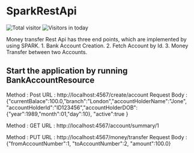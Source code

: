 # SparkRestApi
 ![Total visitor](https://visitor-count-badge.herokuapp.com/total.svg?repo_id=SparkRestApi)
 ![Visitors in today](https://visitor-count-badge.herokuapp.com/today.svg?repo_id=SparkRestApi)
 
  Money transfer Rest Api has three end points, which are implemented by using SPARK.
     1.	Bank Account Creation.
     2.	Fetch Account by Id.
     3.	Money Transfer between two Accounts.

 <h2>Start the application by running BankAccountResource</h2>

 
Method 	  	 :   Post
URL  		 	 :   http://localhost:4567/create/account
Request Body  	 :  {"currentBalace":100.0,"branch":"London","accountHolderName":"Jone", "accountHolderId":"ID123456","accountHolderDOB":{"year":1989,"month":01,"day":10}, "active":true }



Method 	  	  :   GET
URL  			  :   http://localhost:4567/account/summary/1

 

Method 	  	  :   PUT
URL  			  :   http://localhost:4567/money/transfer 
Request Body  	  :  {"fromAccountNumber":1, "toAccountNumber":2, "amount":100.0}
